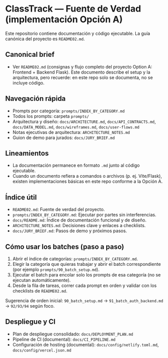 # ClassTrack — Fuente de Verdad (implementación Opción A)

Este repositorio contiene documentación y código ejecutable. La guía canónica del proyecto es `README02.md`.

## Canonical brief
- Ver `README02.md` (consignas y flujo completo del proyecto Option A: Frontend + Backend Flask). Este documento describe el setup y la arquitectura, pero recuerde: en este repo solo se documenta, no se incluye código.

## Navegación rápida
- Prompts por categoría: `prompts/INDEX_BY_CATEGORY.md`
- Todos los prompts: carpeta `prompts/`
- Arquitectura y diseño: `docs/ARCHITECTURE.md`, `docs/API_CONTRACTS.md`, `docs/DATA_MODEL.md`, `docs/wireframes.md`, `docs/user-flows.md`
 - Notas ejecutivas de arquitectura: `ARCHITECTURE_NOTES.md`
 - Guion de demo para jurados: `docs/JURY_BRIEF.md`

## Lineamientos
- La documentación permanece en formato `.md` junto al código ejecutable.
- Cuando un documento refiera a comandos o archivos (p. ej. Vite/Flask), existen implementaciones básicas en este repo conforme a la Opción A.

## Índice útil
- `README02.md`: Fuente de verdad del proyecto.
- `prompts/INDEX_BY_CATEGORY.md`: Ejecutar por partes sin interferencias.
- `docs/README.md`: Índice de documentación funcional y de diseño.
 - `ARCHITECTURE_NOTES.md`: Decisiones clave y enlaces a checklists.
 - `docs/JURY_BRIEF.md`: Pasos de demo y próximos pasos.

## Cómo usar los batches (paso a paso)

1. Abrir el índice de categorías: `prompts/INDEX_BY_CATEGORY.md`.
2. Elegir la categoría que quieras trabajar y abrir el batch correspondiente (por ejemplo `prompts/90_batch_setup.md`).
3. Ejecutar el batch para encolar solo los prompts de esa categoría (no se ejecutan automáticamente).
4. Desde la fila de tareas, correr cada prompt en orden y validar con los checklists de `README02.md`.

Sugerencia de orden inicial: `90_batch_setup.md` → `91_batch_auth_backend.md` → `92/93/94` según foco.

## Despliegue y CI

- Plan de despliegue consolidado: `docs/DEPLOYMENT_PLAN.md`
- Pipeline de CI (documental): `docs/CI_PIPELINE.md`
- Configuración de hosting (documental): `docs/config/netlify.toml.md`, `docs/config/vercel.json.md`